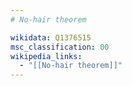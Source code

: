```yaml
---
# No-hair theorem

wikidata: Q1376515
msc_classification: 00
wikipedia_links:
  - "[[No-hair theorem]]"
---
```

